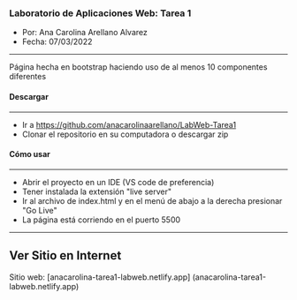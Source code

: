 ### **Laboratorio de Aplicaciones Web: Tarea 1**
* Por: Ana Carolina Arellano Alvarez
* Fecha: 07/03/2022
----------
Página hecha en bootstrap haciendo uso de al menos 10 componentes diferentes

#### **Descargar**
---------
 - Ir a https://github.com/anacarolinaarellano/LabWeb-Tarea1
 - Clonar el repositorio en su computadora o descargar zip

#### **Cómo usar**
--------
 - Abrir el proyecto en un IDE (VS code de preferencia)
 - Tener instalada la extensión "live server"
 - Ir al archivo de index.html y en el menú de abajo a la derecha presionar "Go Live"
 - La página está corriendo en el puerto 5500

--------
## **Ver Sitio en Internet**
Sitio web: [anacarolina-tarea1-labweb.netlify.app] (anacarolina-tarea1-labweb.netlify.app)
